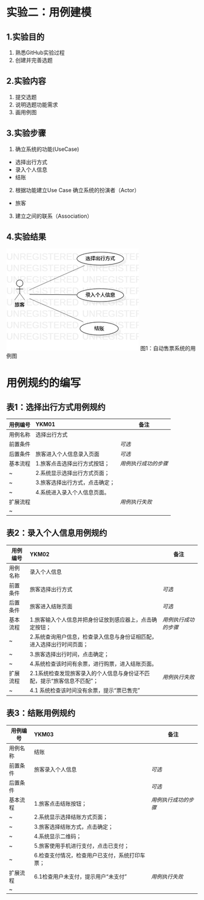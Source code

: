 # 实验二：用例建模

## 1.实验目的
1. 熟悉GitHub实验过程
2. 创建并完善选题

## 2.实验内容
1. 提交选题
2. 说明选题功能需求
3. 画用例图

## 3.实验步骤
1. 确立系统的功能(UseCase)
 - 选择出行方式
 - 录入个人信息
 - 结账
2. 根据功能建立Use Case
 确立系统的扮演者（Actor）
 - 旅客
3. 建立之间的联系（Association）

## 4.实验结果
![用例图](./lab2_UseCaseDiagram1.jpg)
图1：自动售票系统的用例图

# 用例规约的编写

## 表1：选择出行方式用例规约  

用例编号  | YKM01 | 备注  
-|:-|-  
用例名称  |  选择出行方式  |   
前置条件  |      | *可选*   
后置条件  |   旅客进入个人信息录入页面   | *可选*   
基本流程  | 1.旅客点击选择出行方式按钮；  |*用例执行成功的步骤*    
~| 2.系统显示选择出行方式页面；  |   
~| 3.旅客选择出行方式，点击确定；   |   
~| 4.系统进入录入个人信息页面。   |   
扩展流程  |    |*用例执行失败*    
~|    |  

## 表2：录入个人信息用例规约  

用例编号  | YKM02 | 备注  
-|:-|-  
用例名称  |  录入个人信息  |   
前置条件  |   旅客选择出行方式   | *可选*   
后置条件  |   旅客进入结账页面   | *可选*   
基本流程  | 1.旅客输入个人信息并把身份证放到感应器上，点击确定按钮；  |*用例执行成功的步骤*    
~| 2.系统查询用户信息，检查录入信息与身份证相匹配，进入选择出行时间页面；  |   
~| 3.旅客选择出行时间，点击确定；   |   
~| 4.系统检查该时间有余票，进行购票，进入结账页面。   |   
扩展流程  | 2.1系统检查发现旅客录入的个人信息与身份证不匹配，提示“旅客信息不匹配”；   |*用例执行失败*    
~| 4.1 系统检查该时间没有余票，提示“票已售完”  |  

## 表3：结账用例规约  

用例编号  | YKM03 | 备注  
-|:-|-  
用例名称  |  结账  |   
前置条件  |   旅客录入个人信息   | *可选*   
后置条件  |      | *可选*   
基本流程  | 1.旅客点击结账按钮；  |*用例执行成功的步骤*    
~| 2.系统显示选择结账方式页面；  |   
~| 3.旅客选择结账方式，点击确定；   |   
~| 4.系统显示二维码；   |   
~| 5.旅客使用手机进行支付，点击已支付；   | 
~| 6.检查支付情况，检查用户已支付，系统打印车票；   |   
扩展流程  | 6.1检查用户未支付，提示用户“未支付”   |*用例执行失败*    
~|    |  
